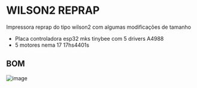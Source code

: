 # WILSON2 REPRAP
Impressora reprap do tipo wilson2 com algumas modificações de tamanho

 - Placa controladora esp32 mks tinybee com 5 drivers A4988
 - 5 motores nema 17 17hs4401s







## BOM
	
![image](https://user-images.githubusercontent.com/3370347/226289954-7ce0c985-0f5a-4745-b050-7044f2fd22f4.png)
